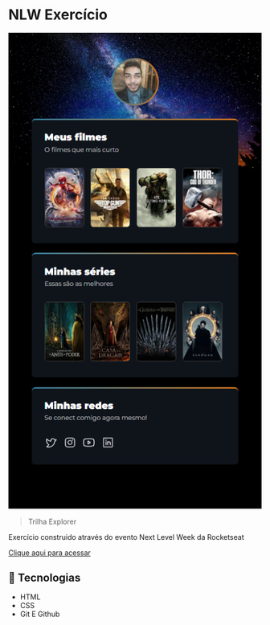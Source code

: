 # NLW Exercício 

![preview](./.github/preview.png)

> Trilha Explorer

Exercício construido através do evento Next Level Week da Rocketseat

[Clique aqui para acessar](https://kaiquelandin.github.io/FilmeseSeries/)

## 🔧 Tecnologias
- HTML
- CSS
- Git E Github

